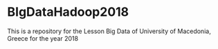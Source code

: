 # BIgDataHadoop2018
This is a repository for the Lesson Big Data of University of Macedonia, Greece for the year 2018
